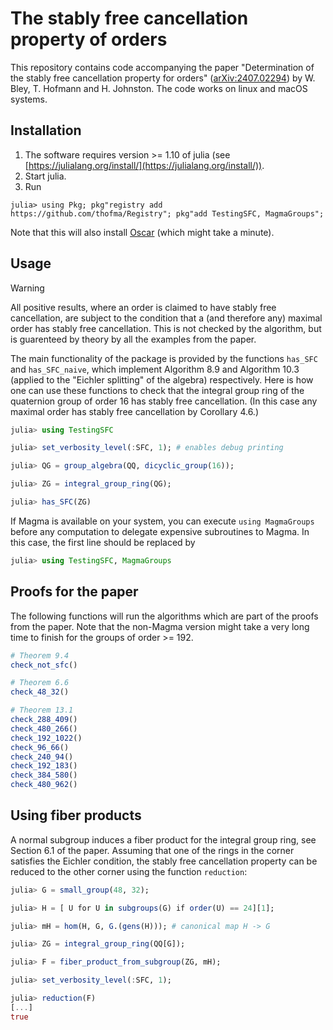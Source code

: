 # The stably free cancellation property of orders

This repository contains code accompanying the paper "Determination of the stably free cancellation property for orders" ([arXiv:2407.02294](https://arxiv.org/abs/2407.02294))
by W. Bley, T. Hofmann and H. Johnston. The code works on linux and macOS systems.

## Installation

1. The software requires version >= 1.10 of julia (see [https://julialang.org/install/](https://julialang.org/install/)).
3. Start julia.
2. Run
```julia-repl
julia> using Pkg; pkg"registry add https://github.com/thofma/Registry"; pkg"add TestingSFC, MagmaGroups";
```
Note that this will also install [Oscar](https://github.com/oscar-system/Oscar.jl/) (which might take a minute).

## Usage


> [!WARNING]  
> All positive results, where an order is claimed to have stably free cancellation, are subject to the condition that a (and therefore any) maximal order has stably free cancellation. This is not checked by the algorithm, but is guarenteed by theory by all the examples from the paper.

The main functionality of the package is provided by the functions `has_SFC` and `has_SFC_naive`, which implement Algorithm 8.9 and Algorithm 10.3 (applied to the "Eichler splitting" of the algebra) respectively. Here is how one can use these functions to check that the integral group ring of the quaternion group of order $16$ has stably free cancellation. (In this case any maximal order has stably free cancellation by Corollary 4.6.)

```julia
julia> using TestingSFC

julia> set_verbosity_level(:SFC, 1); # enables debug printing

julia> QG = group_algebra(QQ, dicyclic_group(16));

julia> ZG = integral_group_ring(QG);

julia> has_SFC(ZG)
```

If Magma is available on your system, you can execute `using MagmaGroups` before any computation to delegate expensive subroutines to Magma. In this case, the first line should be replaced by

```julia
julia> using TestingSFC, MagmaGroups
```
 
## Proofs for the paper

The following functions will run the algorithms which are part of the proofs from the paper. Note that the non-Magma version might take a very long time to finish for the groups of order >= 192.

```julia
# Theorem 9.4
check_not_sfc()

# Theorem 6.6
check_48_32()

# Theorem 13.1
check_288_409()  
check_480_266()
check_192_1022()
check_96_66()
check_240_94()
check_192_183()
check_384_580()
check_480_962()
```

## Using fiber products

A normal subgroup induces a fiber product for the integral group ring, see Section 6.1 of the paper. Assuming that one of the rings in the corner satisfies the Eichler condition, the stably free cancellation property can be reduced to the other corner using the function `reduction`:

```julia
julia> G = small_group(48, 32);

julia> H = [ U for U in subgroups(G) if order(U) == 24][1];

julia> mH = hom(H, G, G.(gens(H))); # canonical map H -> G

julia> ZG = integral_group_ring(QQ[G]);

julia> F = fiber_product_from_subgroup(ZG, mH);

julia> set_verbosity_level(:SFC, 1);

julia> reduction(F)
[...]
true
```

